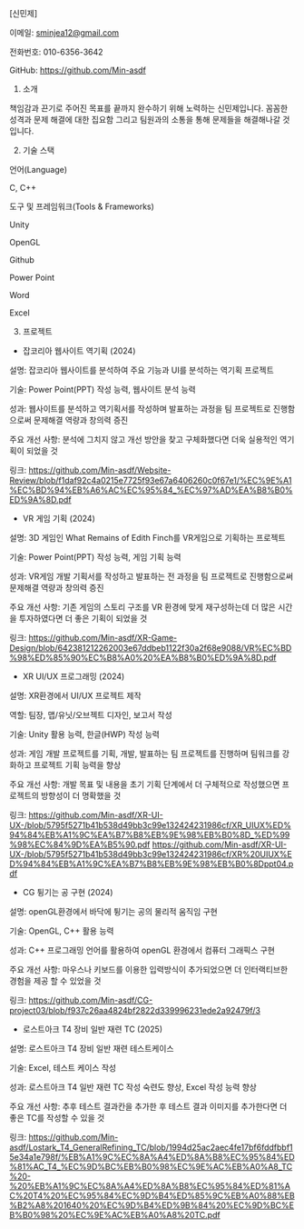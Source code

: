[신민제] 

이메일: sminjea12@gmail.com 

전화번호: 010-6356-3642 

GitHub: https://github.com/Min-asdf 

1. 소개 

책임감과 끈기로 주어진 목표를 끝까지 완수하기 위해 노력하는 신민제입니다. 꼼꼼한 성격과 문제 해결에 대한 집요함 그리고 팀원과의 소통을 통해 문제들을 해결해나갈 것 입니다. 

2. 기술 스택 

언어(Language) 

C, C++ 

도구 및 프레임워크(Tools & Frameworks) 

Unity 

OpenGL 

Github 

Power Point 

Word 

Excel 

 

3. 프로젝트 

- 잡코리아 웹사이트 역기획 (2024) 

설명: 잡코리아 웹사이트를 분석하여 주요 기능과 UI를 분석하는 역기획 프로젝트 

기술: Power Point(PPT) 작성 능력, 웹사이트 분석 능력 

성과: 웹사이트를 분석하고 역기획서를 작성하며 발표하는 과정을 팀 프로젝트로 진행함으로써 문제해결 역량과 창의력 증진 

주요 개선 사항: 분석에 그치지 않고 개선 방안을 찾고 구체화했다면 더욱 실용적인 역기획이 되었을 것

링크: https://github.com/Min-asdf/Website-Review/blob/f1daf92c4a0215e7725f93e67a6406260c0f67e1/%EC%9E%A1%EC%BD%94%EB%A6%AC%EC%95%84_%EC%97%AD%EA%B8%B0%ED%9A%8D.pdf



 

- VR 게임 기획 (2024) 

설명: 3D 게임인 What Remains of Edith Finch를 VR게임으로 기획하는 프로젝트 

기술: Power Point(PPT) 작성 능력, 게임 기획 능력

성과: VR게임 개발 기획서를 작성하고 발표하는 전 과정을 팀 프로젝트로 진행함으로써 문제해결 역량과 창의력 증진 

주요 개선 사항: 기존 게임의 스토리 구조를 VR 환경에 맞게 재구성하는데 더 많은 시간을 투자하였다면 더 좋은 기획이 되었을 것

링크: https://github.com/Min-asdf/XR-Game-Design/blob/642381212262003e67ddbeb1122f30a2f68e9088/VR%EC%BD%98%ED%85%90%EC%B8%A0%20%EA%B8%B0%ED%9A%8D.pdf

 

 

- XR UI/UX 프로그래밍 (2024) 

설명: XR환경에서 UI/UX 프로젝트 제작 

역할: 팀장, 맵/유닛/오브젝트 디자인, 보고서 작성 

기술: Unity 활용 능력, 한글(HWP) 작성 능력 

성과: 게임 개발 프로젝트를 기획, 개발, 발표하는 팀 프로젝트를 진행하며 팀워크를 강화하고 프로젝트 기획 능력을 향상 

주요 개선 사항: 개발 목표 및 내용을 초기 기획 단계에서 더 구체적으로 작성했으면 프로젝트의 방향성이 더 명확했을 것 

링크: https://github.com/Min-asdf/XR-UI-UX-/blob/5795f5271b41b538d49bb3c99e132424231986cf/XR_UIUX%ED%94%84%EB%A1%9C%EA%B7%B8%EB%9E%98%EB%B0%8D_%ED%99%98%EC%84%9D%EA%B5%90.pdf
https://github.com/Min-asdf/XR-UI-UX-/blob/5795f5271b41b538d49bb3c99e132424231986cf/XR%20UIUX%ED%94%84%EB%A1%9C%EA%B7%B8%EB%9E%98%EB%B0%8Dppt04.pdf

 

 

- CG 튕기는 공 구현 (2024) 

설명: openGL환경에서 바닥에 튕기는 공의 물리적 움직임 구현 

기술: OpenGL, C++ 활용 능력 

성과: C++ 프로그래밍 언어를 활용하여 openGL 환경에서 컴퓨터 그래픽스 구현 

주요 개선 사항: 마우스나 키보드를 이용한 입력방식이 추가되었으면 더 인터랙티브한 경험을 제공 할 수 있었을 것 

링크: https://github.com/Min-asdf/CG-project03/blob/f937c26aa4824bf2822d339996231ede2a92479f/3



 

- 로스트아크 T4 장비 일반 재련 TC (2025)

설명: 로스트아크 T4 장비 일반 재련 테스트케이스

기술: Excel, 테스트 케이스 작성

성과: 로스트아크 T4 일반 재련 TC 작성 숙련도 향상, Excel 작성 능력 향상

주요 개선 사항: 추후 테스트 결과칸을 추가한 후 테스트 결과 이미지를 추가한다면 더 좋은 TC를 작성할 수 있을 것

링크: https://github.com/Min-asdf/Lostark_T4_GeneralRefining_TC/blob/1994d25ac2aec4fe17bf6fddfbbf15e34a1e798f/%EB%A1%9C%EC%8A%A4%ED%8A%B8%EC%95%84%ED%81%AC_T4_%EC%9D%BC%EB%B0%98%EC%9E%AC%EB%A0%A8_TC%20-%20%EB%A1%9C%EC%8A%A4%ED%8A%B8%EC%95%84%ED%81%AC%20T4%20%EC%95%84%EC%9D%B4%ED%85%9C%EB%A0%88%EB%B2%A8%201640%20%EC%9D%B4%ED%9B%84%20%EC%9D%BC%EB%B0%98%20%EC%9E%AC%EB%A0%A8%20TC.pdf
